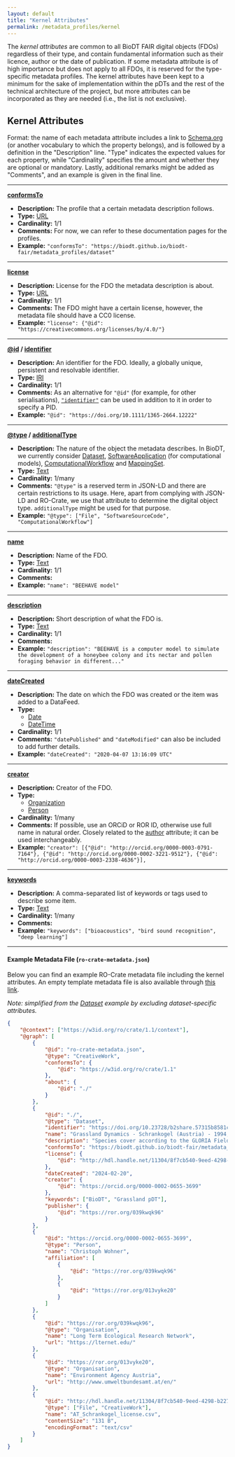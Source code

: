 ```yaml
---
layout: default
title: "Kernel Attributes"
permalink: /metadata_profiles/kernel
---
```


The _kernel attributes_ are common to all BioDT FAIR digital objects (FDOs) regardless of their type, and contain fundamental information such as their licence, author or the date of publication. If some metadata attribute is of high importance but does not apply to all FDOs, it is reserved for the type-specific metadata profiles. The kernel attributes have been kept to a minimum for the sake of implementation within the pDTs and the rest of the technical architecture of the project, but more attributes can be incorporated as they are needed (i.e., the list is not exclusive).

## Kernel Attributes

Format: the name of each metadata attribute includes a link to [Schema.org](https://schema.org/) (or another vocabulary to which the property belongs), and is followed by a definition in the "Description" line. "Type" indicates the expected values for each property, while "Cardinality" specifies the amount and whether they are optional or mandatory. Lastly, additional remarks might be added as "Comments", and an example is given in the final line.

---

**[conformsTo](http://purl.org/dc/terms/conformsTo)**

- **Description:** The profile that a certain metadata description follows.
- **Type:** [URL](https://schema.org/URL)
- **Cardinality:** 1/1
- **Comments:** For now, we can refer to these documentation pages for the profiles.
- **Example:** `"conformsTo": "https://biodt.github.io/biodt-fair/metadata_profiles/dataset"`

---

**[license](http://schema.org/license)**

- **Description:** License for the FDO the metadata description is about.
- **Type:** [URL](https://schema.org/URL)
- **Cardinality:** 1/1
- **Comments:** The FDO might have a certain license, however, the metadata file should have a CC0 license.
- **Example:** `"license": {"@id": "https://creativecommons.org/licenses/by/4.0/"}`

---

**[@id](https://www.w3.org/TR/json-ld/#node-identifiers) / [identifier](https://schema.org/identifier)**

- **Description:** An identifier for the FDO. Ideally, a globally unique, persistent and resolvable identifier.
- **Type:** [IRI](https://datatracker.ietf.org/doc/html/rfc3987#section-2)
- **Cardinality:** 1/1
- **Comments:** As an alternative for `"@id"` (for example, for other serialisations), [`"identifier"`](http://schema.org/identifier) can be used in addition to it in order to specify a PID.
- **Example:** `"@id": "https://doi.org/10.1111/1365-2664.12222"`

---

**[@type](https://www.w3.org/TR/json-ld/#specifying-the-type) / [additionalType](https://schema.org/additionalType)**

- **Description:** The nature of the object the metadata describes. In BioDT, we currently consider [Dataset](https://schema.org/Dataset), [SoftwareApplication](https://schema.org/SoftwareApplication) (for computational models), [ComputationalWorkflow](https://bioschemas.org/profiles/ComputationalWorkflow) and [MappingSet](https://mapping-commons.github.io/sssom/MappingSet/).
- **Type:** [Text](https://schema.org/Text)
- **Cardinality:** 1/many
- **Comments:** `"@type"` is a reserved term in JSON-LD and there are certain restrictions to its usage. Here, apart from complying with JSON-LD and RO-Crate, we use that attribute to determine the digital object type. `additionalType` might be used for that purpose.
- **Example:** `"@type": ["File", "SoftwareSourceCode", "ComputationalWorkflow"]`

---

**[name](https://schema.org/name)**

- **Description:** Name of the FDO.
- **Type:** [Text](https://schema.org/Text)
- **Cardinality:** 1/1
- **Comments:**
- **Example:** `"name": "BEEHAVE model"`

---

**[description](http://schema.org/description)**

- **Description:** Short description of what the FDO is.
- **Type:** [Text](https://schema.org/Text)
- **Cardinality:** 1/1
- **Comments:**
- **Example:** `"description": "BEEHAVE is a computer model to simulate the development of a honeybee colony and its nectar and pollen foraging behavior in different..."`

---

**[dateCreated](http://schema.org/dateCreated)**

- **Description:** The date on which the FDO was created or the item was added to a DataFeed.
- **Type:**
    - [Date](http://schema.org/Date)
    - [DateTime](http://schema.org/DateTime)
- **Cardinality:** 1/1
- **Comments:** `"datePublished"` and `"dateModified"` can also be included to add further details.
- **Example:** `"dateCreated": "2020-04-07 13:16:09 UTC"`

---

**[creator](http://schema.org/creator)**

- **Description:** Creator of the FDO.
- **Type:**
    - [Organization](http://schema.org/Organization)
    - [Person](http://schema.org/Person)
- **Cardinality:** 1/many
- **Comments:** If possible, use an ORCiD or ROR ID, otherwise use full name in natural order. Closely related to the [author](http://schema.org/author) attribute; it can be used interchangeably.
- **Example:** `"creator": [{"@id": "http://orcid.org/0000-0003-0791-7164"}, {"@id": "http://orcid.org/0000-0002-3221-9512"}, {"@id": "http://orcid.org/0000-0003-2338-4636"}],`

---

**[keywords](https://schema.org/keywords)**

- **Description:** A comma-separated list of keywords or tags used to describe some item.
- **Type:** [Text](https://schema.org/Text)
- **Cardinality:** 1/many
- **Comments:**
- **Example:** `"keywords": ["bioacoustics", "bird sound recognition", "deep learning"]`

---

#### Example Metadata File (`ro-crate-metadata.json`)

Below you can find an example RO-Crate metadata file including the kernel attributes. An empty template metadata file is also available through [this link](https://github.com/BioDT/biodt-fair/blob/main/docs/metadata_profiles/examples/kernel_template_ro-crate.json).

_Note: simplified from the [Dataset](dataset) example by excluding dataset-specific attributes._

```json
{
    "@context": ["https://w3id.org/ro/crate/1.1/context"],
    "@graph": [
        {
            "@id": "ro-crate-metadata.json",
            "@type": "CreativeWork",
            "conformsTo": {
                "@id": "https://w3id.org/ro/crate/1.1"
            },
            "about": {
                "@id": "./"
            }
        },
        {
            "@id": "./",
            "@type": "Dataset",
            "identifier": "https://doi.org/10.23728/b2share.57315b8581cf45f6a5686b8ec1e0a788",
            "name": "Grassland Dynamics - Schrankogel (Austria) - 1994, 2004, 2014",
            "description": "Species cover according to the GLORIA Field Manual: https://gloria.ac.at/downloads/Manual_5thEd_ENG.pdf (p 38);%;1x1m plots arranged in transects at southern slopes of Mt. Schrankogel: https://nph.onlinelibrary.wiley.com/doi/10.1111/nph.15290;visual estimate\n\nused for the Horizon Europe project \"Biodiversity Digital Twin for Advanced Modelling, Simulation and Prediction Capabilities\" (https://biodt.eu/).",
            "conformsTo": "https://biodt.github.io/biodt-fair/metadata_profiles/kernel",
            "license": {
                "@id": "http://hdl.handle.net/11304/8f7cb540-9eed-4298-b227-f3317a8a6e16"
            },
            "dateCreated": "2024-02-20",
            "creator": {
                "@id": "https://orcid.org/0000-0002-0655-3699"
            },
            "keywords": ["BioDT", "Grassland pDT"],
            "publisher": {
                "@id": "https://ror.org/039kwqk96"
            }
        },
        {
            "@id": "https://orcid.org/0000-0002-0655-3699",
            "@type": "Person",
            "name": "Christoph Wohner",
            "affiliation": [
                {
                    "@id": "https://ror.org/039kwqk96"
                },
                {
                    "@id": "https://ror.org/013vyke20"
                }
            ]
        },
        {
            "@id": "https://ror.org/039kwqk96",
            "@type": "Organisation",
            "name": "Long Term Ecological Research Network",
            "url": "https://lternet.edu/"
        },
        {
            "@id": "https://ror.org/013vyke20",
            "@type": "Organisation",
            "name": "Environment Agency Austria",
            "url": "http://www.umweltbundesamt.at/en/"
        },
        {
            "@id": "http://hdl.handle.net/11304/8f7cb540-9eed-4298-b227-f3317a8a6e16",
            "@type": ["File", "CreativeWork"],
            "name": "AT_Schrankogel_license.csv",
            "contentSize": "131 B",
            "encodingFormat": "text/csv"
        }
    ]
}
```
